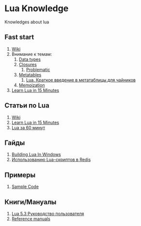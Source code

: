 # Lua Knowledge
Knowledges about lua

## Fast start
   
1. [Wiki](https://ru.wikipedia.org/wiki/Lua)
1. Внимание к темам:
   1. [Data types](https://ru.wikipedia.org/wiki/Lua#%D0%A2%D0%B8%D0%BF%D1%8B_%D0%B4%D0%B0%D0%BD%D0%BD%D1%8B%D1%85)
   1. [Closures](https://ru.wikipedia.org/wiki/Lua#%D0%97%D0%B0%D0%BC%D1%8B%D0%BA%D0%B0%D0%BD%D0%B8%D1%8F)
      1. [Problematic](https://learn.javascript.ru/closure)
   1. [Metatables](https://ru.wikipedia.org/wiki/Lua#%D0%9C%D0%B5%D1%82%D0%B0%D1%82%D0%B0%D0%B1%D0%BB%D0%B8%D1%86%D1%8B)
      1. [Lua. Краткое введение в метатаблицы для чайников](https://habr.com/ru/post/346892/)
   1. [Memoization](https://ru.wikipedia.org/wiki/%D0%9C%D0%B5%D0%BC%D0%BE%D0%B8%D0%B7%D0%B0%D1%86%D0%B8%D1%8F)
1. [Learn Lua in 15 Minutes](http://tylerneylon.com/a/learn-lua/)

## Статьи по Lua

1. [Wiki](https://ru.wikipedia.org/wiki/Lua)
1. [Learn Lua in 15 Minutes](http://tylerneylon.com/a/learn-lua/)
1. [Lua за 60 минут](https://zserge.wordpress.com/2012/02/23/lua-%D0%B7%D0%B0-60-%D0%BC%D0%B8%D0%BD%D1%83%D1%82/)

## Гайды

1. [Building Lua In Windows](http://lua-users.org/wiki/BuildingLuaInWindowsForNewbies)
1. [Использованию Lua-скриптов в Redis](https://tproger.ru/translations/redis-lua-guide/)

## Примеры

1. [Sample Code](https://www.mindmeister.com/1594566386)

## Книги/Мануалы
1. [Lua 5.3 Руководство пользователя](https://antirek.github.io/luabook/)
1. [Reference manuals](http://www.lua.org/manual/)
